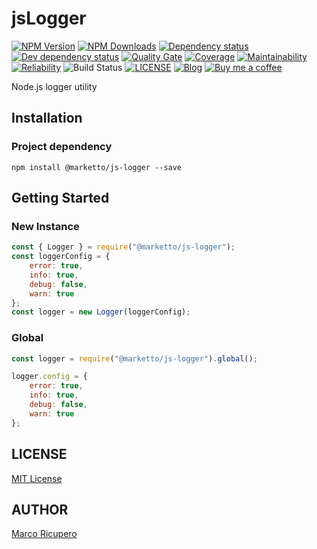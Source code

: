 # jsLogger
[![NPM Version](https://img.shields.io/npm/v/@marketto/js-logger.svg)](https://www.npmjs.com/package/@marketto/js-logger)
[![NPM Downloads](https://img.shields.io/npm/dm/@marketto/js-logger.svg)](https://www.npmjs.com/package/@marketto/js-logger)
[![Dependency status](https://david-dm.org/Marketto/jsLogger.svg)](https://david-dm.org/Marketto/jsLogger)
[![Dev dependency status](https://david-dm.org/Marketto/jsLogger/dev-status.svg)](https://david-dm.org/Marketto/jsLogger?type=dev)
[![Quality Gate](https://sonarcloud.io/api/project_badges/measure?project=Marketto_jsLogger&metric=alert_status)](https://sonarcloud.io/dashboard/index/Marketto_jsLogger)
[![Coverage](https://sonarcloud.io/api/project_badges/measure?project=Marketto_jsLogger&metric=coverage)](https://sonarcloud.io/dashboard/index/Marketto_jsLogger)
[![Maintainability](https://sonarcloud.io/api/project_badges/measure?project=Marketto_jsLogger&metric=sqale_rating)](https://sonarcloud.io/dashboard/index/Marketto_jsLogger)
[![Reliability](https://sonarcloud.io/api/project_badges/measure?project=Marketto_jsLogger&metric=reliability_rating)](https://sonarcloud.io/dashboard/index/Marketto_jsLogger)
![Build Status](http://ci.marketto.it/buildStatus/icon?job=js-logger)
[![LICENSE](https://img.shields.io/badge/licese-MIT-gold.svg)](https://github.com/Marketto/jsLogger/blob/master/LICENSE)
[![Blog](https://img.shields.io/badge/blog-marketto-blue.svg)](http://blog.marketto.it)
[![Buy me a coffee](https://img.shields.io/badge/Ko--fi-donate-blueviolet)](https://ko-fi.com/marketto)

Node.js logger utility

## Installation
### Project dependency
```{r, engine='bash', dev_install}
npm install @marketto/js-logger --save
```

## Getting Started
### New Instance
```js
const { Logger } = require("@marketto/js-logger");
const loggerConfig = {
    error: true,
    info: true,
    debug: false,
    warn: true
};
const logger = new Logger(loggerConfig);
```

### Global
```js
const logger = require("@marketto/js-logger").global();

logger.config = {
    error: true,
    info: true,
    debug: false,
    warn: true
};
```

## LICENSE
[MIT License](LICENSE)

## AUTHOR
[Marco Ricupero](mailto:marco.ricupero@gmail.com)
